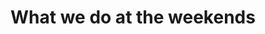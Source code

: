 ---
title: What we do at the weekends
summary: Here's the continuing history of our little renovation project. 
description: Explore some of my recent posts.
---
